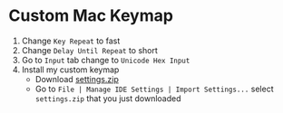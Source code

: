# Custom Mac Keymap

1. Change `Key Repeat` to fast
2. Change `Delay Until Repeat` to short
3. Go to `Input` tab change to `Unicode Hex Input`
4. Install my custom keymap
    * Download [settings.zip](https://github.com/100nandoo/Android-Development-Guidebook/blob/master/intellij/keymap/settings.zip)
    * Go to `File | Manage IDE Settings | Import Settings...` select `settings.zip` that you just downloaded